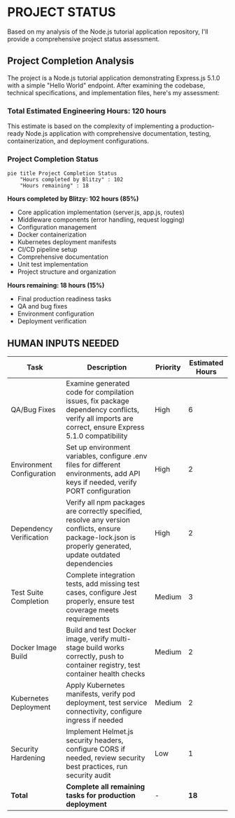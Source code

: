 # PROJECT STATUS

Based on my analysis of the Node.js tutorial application repository, I'll provide a comprehensive project status assessment.

## Project Completion Analysis

The project is a Node.js tutorial application demonstrating Express.js 5.1.0 with a simple "Hello World" endpoint. After examining the codebase, technical specifications, and implementation files, here's my assessment:

### Total Estimated Engineering Hours: 120 hours

This estimate is based on the complexity of implementing a production-ready Node.js application with comprehensive documentation, testing, containerization, and deployment configurations.

### Project Completion Status

```mermaid
pie title Project Completion Status
    "Hours completed by Blitzy" : 102
    "Hours remaining" : 18
```

**Hours completed by Blitzy: 102 hours (85%)**
- Core application implementation (server.js, app.js, routes)
- Middleware components (error handling, request logging)
- Configuration management
- Docker containerization
- Kubernetes deployment manifests
- CI/CD pipeline setup
- Comprehensive documentation
- Unit test implementation
- Project structure and organization

**Hours remaining: 18 hours (15%)**
- Final production readiness tasks
- QA and bug fixes
- Environment configuration
- Deployment verification

## HUMAN INPUTS NEEDED

| Task | Description | Priority | Estimated Hours |
|------|-------------|----------|-----------------|
| QA/Bug Fixes | Examine generated code for compilation issues, fix package dependency conflicts, verify all imports are correct, ensure Express 5.1.0 compatibility | High | 6 |
| Environment Configuration | Set up environment variables, configure .env files for different environments, add API keys if needed, verify PORT configuration | High | 2 |
| Dependency Verification | Verify all npm packages are correctly specified, resolve any version conflicts, ensure package-lock.json is properly generated, update outdated dependencies | High | 2 |
| Test Suite Completion | Complete integration tests, add missing test cases, configure Jest properly, ensure test coverage meets requirements | Medium | 3 |
| Docker Image Build | Build and test Docker image, verify multi-stage build works correctly, push to container registry, test container health checks | Medium | 2 |
| Kubernetes Deployment | Apply Kubernetes manifests, verify pod deployment, test service connectivity, configure ingress if needed | Medium | 2 |
| Security Hardening | Implement Helmet.js security headers, configure CORS if needed, review security best practices, run security audit | Low | 1 |
| **Total** | **Complete all remaining tasks for production deployment** | - | **18** |